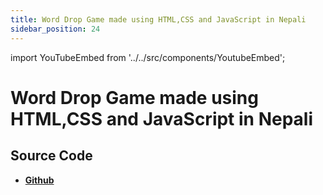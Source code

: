 ```yaml
---
title: Word Drop Game made using HTML,CSS and JavaScript in Nepali
sidebar_position: 24
---
```


import YouTubeEmbed from '../../src/components/YoutubeEmbed';

# Word Drop Game made using HTML,CSS and JavaScript in Nepali

<YouTubeEmbed videoId="W3N6_sT8bqM" />

## Source Code

- [**Github**](https://github.com/isarojdahal/javascript-workshop)
